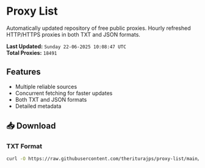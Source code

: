 # Proxy List

Automatically updated repository of free public proxies. Hourly refreshed HTTP/HTTPS proxies in both TXT and JSON formats.

**Last Updated:** `Sunday 22-06-2025 10:08:47 UTC`  
**Total Proxies:** `18491`

## Features
- Multiple reliable sources
- Concurrent fetching for faster updates
- Both TXT and JSON formats
- Detailed metadata

## 📥 Download

### TXT Format
```bash
curl -O https://raw.githubusercontent.com/theriturajps/proxy-list/main/proxies.txt